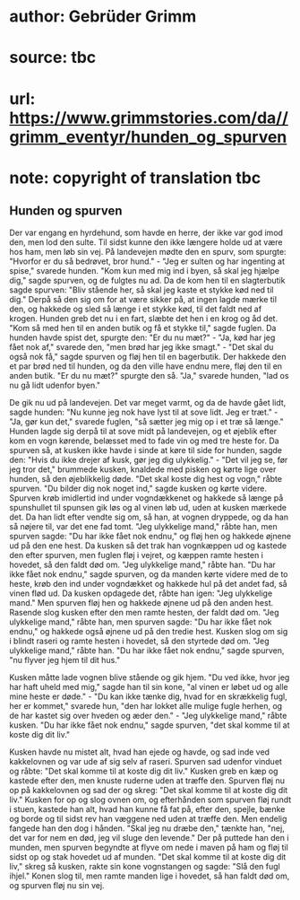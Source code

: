 # author: Gebrüder Grimm
# source: tbc
# url: https://www.grimmstories.com/da//grimm_eventyr/hunden_og_spurven
# note: copyright of translation tbc

## Hunden og spurven 

Der var engang en hyrdehund, som havde en herre, der ikke var god imod
den, men lod den sulte. Til sidst kunne den ikke længere holde ud at
være hos ham, men løb sin vej. På landevejen mødte den en spurv, som
spurgte: "Hvorfor er du så bedrøvet, bror hund." - "Jeg er sulten og
har ingenting at spise," svarede hunden. "Kom kun med mig ind i byen,
så skal jeg hjælpe dig," sagde spurven, og de fulgtes nu ad. Da de kom
hen til en slagterbutik sagde spurven: "Bliv stående her, så skal jeg
kaste et stykke kød ned til dig." Derpå så den sig om for at være
sikker på, at ingen lagde mærke til den, og hakkede og sled så længe i
et stykke kød, til det faldt ned af krogen. Hunden greb det nu i en
fart, slæbte det hen i en krog og åd det. "Kom så med hen til en anden
butik og få et stykke til," sagde fuglen. Da hunden havde spist det,
spurgte den: "Er du nu mæt?" - "Ja, kød har jeg fået nok af,"
svarede den, "men brød har jeg ikke smagt." - "Det skal du også nok
få," sagde spurven og fløj hen til en bagerbutik. Der hakkede den et
par brød ned til hunden, og da den ville have endnu mere, fløj den til
en anden butik. "Er du nu mæt?" spurgte den så. "Ja," svarede
hunden, "lad os nu gå lidt udenfor byen."

De gik nu ud på landevejen. Det var meget varmt, og da de havde gået
lidt, sagde hunden: "Nu kunne jeg nok have lyst til at sove lidt. Jeg
er træt." - "Ja, gør kun det," svarede fuglen, "så sætter jeg mig op
i et træ så længe." Hunden lagde sig derpå til at sove midt på
landevejen, og et øjeblik efter kom en vogn kørende, belæsset med to
fade vin og med tre heste for. Da spurven så, at kusken ikke havde i
sinde at køre til side for hunden, sagde den: "Hvis du ikke drejer af
kusk, gør jeg dig ulykkelig." - "Det vil jeg se, før jeg tror det,"
brummede kusken, knaldede med pisken og kørte lige over hunden, så den
øjeblikkelig døde. "Det skal koste dig hest og vogn," råbte spurven.
"Du bilder dig nok noget ind," sagde kusken og kørte videre. Spurven
krøb imidlertid ind under vogndækkenet og hakkede så længe på
spunshullet til spunsen gik løs og al vinen løb ud, uden at kusken
mærkede det. Da han lidt efter vendte sig om, så han, at vognen
dryppede, og da han så nøjere til, var det ene fad tomt. "Jeg
ulykkelige mand," råbte han, men spurven sagde: "Du har ikke fået nok
endnu," og fløj hen og hakkede øjnene ud på den ene hest. Da kusken så
det trak han vognkæppen ud og kastede den efter spurven, men fuglen fløj
i vejret, og kæppen ramte hesten i hovedet, så den faldt død om. "Jeg
ulykkelige mand," råbte han. "Du har ikke fået nok endnu," sagde
spurven, og da manden kørte videre med de to heste, krøb den ind under
vogndækket og hakkede hul på det andet fad, så vinen flød ud. Da kusken
opdagede det, råbte han igen: "Jeg ulykkelige mand." Men spurven fløj
hen og hakkede øjnene ud på den anden hest. Rasende slog kusken efter
den men ramte hesten, der faldt død om. "Jeg ulykkelige mand," råbte
han, men spurven sagde: "Du har ikke fået nok endnu," og hakkede også
øjnene ud på den tredie hest. Kusken slog om sig i blindt raseri og
ramte hesten i hovedet, så den styrtede død om. "Jeg ulykkelige mand,"
råbte han. "Du har ikke fået nok endnu," sagde spurven, "nu flyver
jeg hjem til dit hus."

Kusken måtte lade vognen blive stående og gik hjem. "Du ved ikke, hvor
jeg har haft uheld med mig," sagde han til sin kone, "al vinen er
løbet ud og alle mine heste er døde." - "Du kan ikke tænke dig, hvad
for en skrækkelig fugl, her er kommet," svarede hun, "den har lokket
alle mulige fugle herhen, og de har kastet sig over hveden og æder
den." - "Jeg ulykkelige mand," råbte kusken. "Du har ikke fået nok
endnu," sagde spurven, "det skal komme til at koste dig dit liv."

Kusken havde nu mistet alt, hvad han ejede og havde, og sad inde ved
kakkelovnen og var ude af sig selv af raseri. Spurven sad udenfor
vinduet og råbte: "Det skal komme til at koste dig dit liv." Kusken
greb en kæp og kastede efter den, men knuste ruderne uden at træffe den.
Spurven fløj nu op på kakkelovnen og sad der og skreg: "Det skal komme
til at koste dig dit liv." Kusken for op og slog ovnen om, og
efterhånden som spurven fløj rundt i stuen, kastede han alt, hvad han
kunne få fat på, efter den, spejle, bænke og borde og til sidst rev han
væggene ned uden at træffe den. Men endelig fangede han den dog i
hånden. "Skal jeg nu dræbe den," tænkte han, "nej, det var for nem en
død, jeg vil sluge den levende." Der på puttede han den i munden, men
spurven begyndte at flyve om nede i maven på ham og fløj til sidst op og
stak hovedet ud af munden. "Det skal komme til at koste dig dit liv,"
skreg så kusken, rakte sin kone vognstangen og sagde: "Slå den fugl
ihjel." Konen slog til, men ramte manden lige i hovedet, så han faldt
død om, og spurven fløj nu sin vej.
